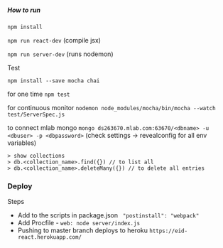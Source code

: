 ##### How to run
`npm install`

`npm run react-dev` (compile jsx)

`npm run server-dev` (runs nodemon)


Test

`npm install --save mocha chai`


for one time
`npm test`

for continuous monitor
`nodemon node_modules/mocha/bin/mocha --watch test/ServerSpec.js`


to connect mlab mongo
`mongo ds263670.mlab.com:63670/<dbname> -u <dbuser> -p <dbpassword>` 
(check settings -> revealconfig for all env variables)

```
> show collections
> db.<collection_name>.find({}) // to list all
> db.<collection_name>.deleteMany({}) // to delete all entries
```


### Deploy
Steps
- Add to the scripts in package.json `  "postinstall": "webpack"  `
- Add Procfile -  ` web: node server/index.js `
- Pushing to master branch deploys to heroku `https://eid-react.herokuapp.com/`

